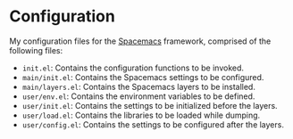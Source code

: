 # Configuration

My configuration files for the [Spacemacs] framework, comprised of the following files:

- `init.el`: Contains the configuration functions to be invoked.
- `main/init.el`: Contains the Spacemacs settings to be configured.
- `main/layers.el`: Contains the Spacemacs layers to be installed.
- `user/env.el`: Contains the environment variables to be defined.
- `user/init.el`: Contains the settings to be initialized before the layers.
- `user/load.el`: Contains the libraries to be loaded while dumping.
- `user/config.el`: Contains the settings to be configured after the layers.

[spacemacs]: https://github.com/syl20bnr/spacemacs
